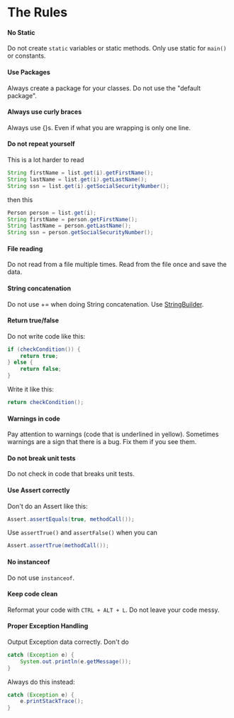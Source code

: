 # The Rules

#### No Static

Do not create `static` variables or static methods. Only use static for `main()` or constants.

#### Use Packages

Always create a package for your classes. Do not use the "default package".

#### Always use curly braces

Always use {}s. Even if what you are wrapping is only one line.

#### Do not repeat yourself

This is a lot harder to read

``` java
String firstName = list.get(i).getFirstName();
String lastName = list.get(i).getLastName();
String ssn = list.get(i).getSocialSecurityNumber();
```

then this

``` java
Person person = list.get(i);
String firstName = person.getFirstName();
String lastName = person.getLastName();
String ssn = person.getSocialSecurityNumber();
```

#### File reading

Do not read from a file multiple times. Read from the file once and save the data.

#### String concatenation

Do not use += when doing String concatenation.
Use [StringBuilder](http://docs.oracle.com/javase/8/docs/api/java/lang/StringBuilder.html).

#### Return true/false

Do not write code like this:

``` java
if (checkCondition()) {
    return true;
} else {
    return false;
}
```

Write it like this:

``` java
return checkCondition();
```

#### Warnings in code

Pay attention to warnings (code that is underlined in yellow). Sometimes warnings are a sign that there is a bug. Fix
them if you see them.

#### Do not break unit tests

Do not check in code that breaks unit tests.

#### Use Assert correctly

Don't do an Assert like this:

``` java
Assert.assertEquals(true, methodCall());     
```

Use `assertTrue()` and `assertFalse()` when you can

``` java
Assert.assertTrue(methodCall());
```

#### No instanceof

Do not use `instanceof`.

#### Keep code clean

Reformat your code with `CTRL + ALT + L`. Do not leave your code messy.

#### Proper Exception Handling

Output Exception data correctly. Don't do

``` java
catch (Exception e) {
    System.out.println(e.getMessage());
}
```

Always do this instead:

``` java
catch (Exception e) {
    e.printStackTrace();
}
```